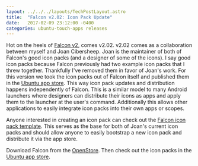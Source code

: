 ```yaml
---
layout: ../../../layouts/TechPostLayout.astro
title:  "Falcon v2.02: Icon Pack Update"
date:   2017-02-09 23:12:00 -0400
categories: ubuntu-touch-apps releases
---
```


Hot on the heels of [Falcon v2](http://blog.bhdouglass.com/falcon/ubuntu-touch-apps/2017/02/02/falcon-2.html),
comes v2.02. v2.02 comes as a collaboration between myself and Joan Cibersheep.
Joan is the maintainer of both of Falcon's good icon packs (and a designer of some of the icons).
I say good icon packs because Falcon previously had two example icon packs that
I threw together. Thankfully I've removed them in favor of Joan's work. For this
version we took the icon packs out of Falcon itself and published them in the
[Ubuntu app store](https://uappexplorer.com/apps?q=icon-packs). This way icon
pack updates and distribution happens independently of Falcon. This is a similar
model to many Android launchers where designers can distribute their icons as
apps and apply them to the launcher at the user's command. Additionally this
allows other applications to easily integrate icon packs into their own apps
or scopes.

Anyone interested in creating an icon pack can check out the
[Falcon icon pack template](https://github.com/bhdouglass/icon-pack-template).
This serves as the base for both of Joan's current icon packs and should allow
anyone to easily bootstrap a new icon pack and distribute it via the app store.

Download Falcon from the [OpenStore](https://open.uappexplorer.com/app/falcon.bhdouglass).
Then check out the icon packs in the [Ubuntu app store](https://uappexplorer.com/apps?q=icon-packs).
